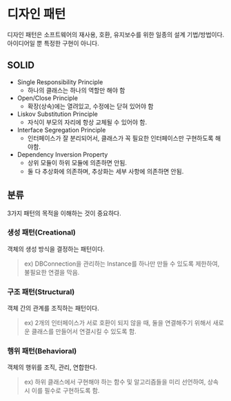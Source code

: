 # 디자인 패턴

디자인 패턴은 소프트웨어의 재사용, 호환, 유지보수를 위한 일종의 설계 기법/방법이다. 아이디어일 뿐 특정한 구현이 아니다.

## SOLID

- Single Responsibility Principle
     - 하나의 클래스는 하나의 역할만 해야 함
- Open/Close Principle
    - 확장(상속)에는 열려있고, 수정에는 닫혀 있어야 함
- Liskov Substitution Principle
    - 자식이 부모의 자리에 항상 교체될 수 있어야 함.
- Interface Segregation Principle
    - 인터페이스가 잘 분리되어서, 클래스가 꼭 필요한 인터페이스만 구현하도록 해야함.
- Dependency Inversion Property
    - 상위 모듈이 하위 모듈에 의존하면 안됨.
    - 둘 다 추상화에 의존하며, 추상화는 세부 사항에 의존하면 안됨.
    
## 분류

3가지 패턴의 목적을 이해하는 것이 중요하다.

### 생성 패턴(Creational)

객체의 생성 방식을 결정하는 패턴이다.

> ex) DBConnection을 관리하는 Instance를 하나만 만들 수 있도록 제한하여, 불필요한 연결을 막음.

### 구조 패턴(Structural)

객체 간의 관계를 조직하는 패턴이다.

> ex) 2개의 인터페이스가 서로 호환이 되지 않을 때, 둘을 연결해주기 위해서 새로운 클래스를 만들어서 연결시킬 수 있도록 함.

### 행위 패턴(Behavioral)

객체의 행위를 조직, 관리, 연합한다.

> ex) 하위 클래스에서 구현해야 하는 함수 및 알고리즘들을 미리 선언하여, 상속 시 이를 필수로 구현하도록 함.